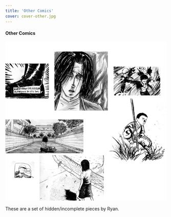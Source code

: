 ```yaml
---
title: 'Other Comics'
cover: cover-other.jpg
---
```


#### Other Comics

![](othertitle.jpg "A compilation of icons for some hidden/incomplete comics.")

These are a set of hidden/incomplete pieces by Ryan.
